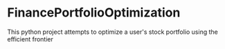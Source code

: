 # FinancePortfolioOptimization

This python project attempts to optimize a user's stock portfolio using the efficient frontier
